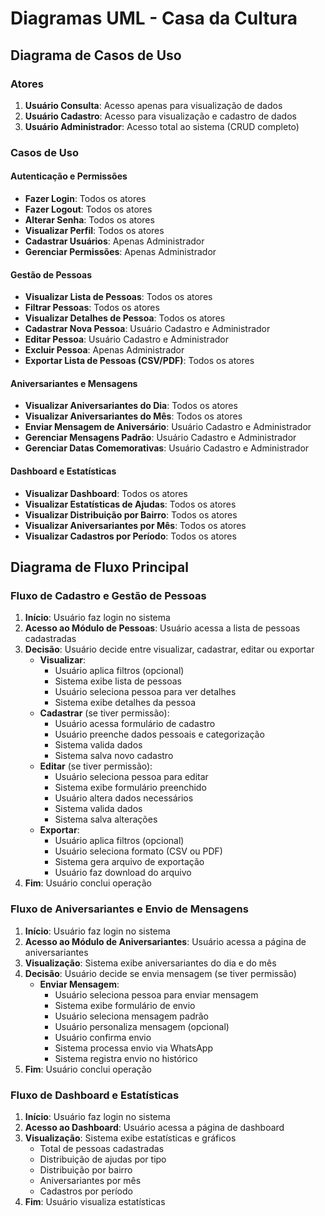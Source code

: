# Diagramas UML - Casa da Cultura

## Diagrama de Casos de Uso

### Atores
1. **Usuário Consulta**: Acesso apenas para visualização de dados
2. **Usuário Cadastro**: Acesso para visualização e cadastro de dados
3. **Usuário Administrador**: Acesso total ao sistema (CRUD completo)

### Casos de Uso

#### Autenticação e Permissões
- **Fazer Login**: Todos os atores
- **Fazer Logout**: Todos os atores
- **Alterar Senha**: Todos os atores
- **Visualizar Perfil**: Todos os atores
- **Cadastrar Usuários**: Apenas Administrador
- **Gerenciar Permissões**: Apenas Administrador

#### Gestão de Pessoas
- **Visualizar Lista de Pessoas**: Todos os atores
- **Filtrar Pessoas**: Todos os atores
- **Visualizar Detalhes de Pessoa**: Todos os atores
- **Cadastrar Nova Pessoa**: Usuário Cadastro e Administrador
- **Editar Pessoa**: Usuário Cadastro e Administrador
- **Excluir Pessoa**: Apenas Administrador
- **Exportar Lista de Pessoas (CSV/PDF)**: Todos os atores

#### Aniversariantes e Mensagens
- **Visualizar Aniversariantes do Dia**: Todos os atores
- **Visualizar Aniversariantes do Mês**: Todos os atores
- **Enviar Mensagem de Aniversário**: Usuário Cadastro e Administrador
- **Gerenciar Mensagens Padrão**: Usuário Cadastro e Administrador
- **Gerenciar Datas Comemorativas**: Usuário Cadastro e Administrador

#### Dashboard e Estatísticas
- **Visualizar Dashboard**: Todos os atores
- **Visualizar Estatísticas de Ajudas**: Todos os atores
- **Visualizar Distribuição por Bairro**: Todos os atores
- **Visualizar Aniversariantes por Mês**: Todos os atores
- **Visualizar Cadastros por Período**: Todos os atores

## Diagrama de Fluxo Principal

### Fluxo de Cadastro e Gestão de Pessoas

1. **Início**: Usuário faz login no sistema
2. **Acesso ao Módulo de Pessoas**: Usuário acessa a lista de pessoas cadastradas
3. **Decisão**: Usuário decide entre visualizar, cadastrar, editar ou exportar
   - **Visualizar**: 
     - Usuário aplica filtros (opcional)
     - Sistema exibe lista de pessoas
     - Usuário seleciona pessoa para ver detalhes
     - Sistema exibe detalhes da pessoa
   - **Cadastrar** (se tiver permissão):
     - Usuário acessa formulário de cadastro
     - Usuário preenche dados pessoais e categorização
     - Sistema valida dados
     - Sistema salva novo cadastro
   - **Editar** (se tiver permissão):
     - Usuário seleciona pessoa para editar
     - Sistema exibe formulário preenchido
     - Usuário altera dados necessários
     - Sistema valida dados
     - Sistema salva alterações
   - **Exportar**:
     - Usuário aplica filtros (opcional)
     - Usuário seleciona formato (CSV ou PDF)
     - Sistema gera arquivo de exportação
     - Usuário faz download do arquivo
4. **Fim**: Usuário conclui operação

### Fluxo de Aniversariantes e Envio de Mensagens

1. **Início**: Usuário faz login no sistema
2. **Acesso ao Módulo de Aniversariantes**: Usuário acessa a página de aniversariantes
3. **Visualização**: Sistema exibe aniversariantes do dia e do mês
4. **Decisão**: Usuário decide se envia mensagem (se tiver permissão)
   - **Enviar Mensagem**:
     - Usuário seleciona pessoa para enviar mensagem
     - Sistema exibe formulário de envio
     - Usuário seleciona mensagem padrão
     - Usuário personaliza mensagem (opcional)
     - Usuário confirma envio
     - Sistema processa envio via WhatsApp
     - Sistema registra envio no histórico
5. **Fim**: Usuário conclui operação

### Fluxo de Dashboard e Estatísticas

1. **Início**: Usuário faz login no sistema
2. **Acesso ao Dashboard**: Usuário acessa a página de dashboard
3. **Visualização**: Sistema exibe estatísticas e gráficos
   - Total de pessoas cadastradas
   - Distribuição de ajudas por tipo
   - Distribuição por bairro
   - Aniversariantes por mês
   - Cadastros por período
4. **Fim**: Usuário visualiza estatísticas
